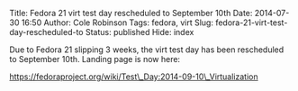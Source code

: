 Title: Fedora 21 virt test day rescheduled to September 10th
Date: 2014-07-30 16:50
Author: Cole Robinson
Tags: fedora, virt
Slug: fedora-21-virt-test-day-rescheduled-to
Status: published
Hide: index

Due to Fedora 21 slipping 3 weeks, the virt test day has been rescheduled to September 10th. Landing page is now here:

<https://fedoraproject.org/wiki/Test\_Day:2014-09-10\_Virtualization>
